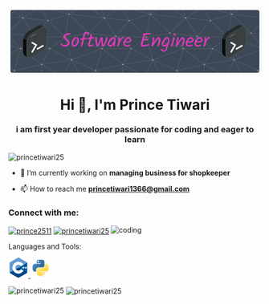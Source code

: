 
![logo](https://github.com/PrinceTiwari25/PrinceTiwari25/blob/main/github-header-image%20(1).png)


<h1 align="center">Hi 👋, I'm Prince Tiwari</h1>
<h3 align="center">i am first year developer passionate for coding and eager to learn</h3>

<p align="left"> <img src="https://komarev.com/ghpvc/?username=princetiwari25&label=Profile%20views&color=0e75b6&style=flat" alt="princetiwari25" /> </p>

- 🔭 I’m currently working on **managing business for shopkeeper**

- 📫 How to reach me **princetiwari1366@gmail.com**

<h3 align="left">Connect with me:</h3>
<p align="left">
  <img align="right" alt="coding" width=300 boder-radius=10 src="https://media0.giphy.com/media/v1.Y2lkPTc5MGI3NjExNDM4NWdjZ2Z4NmM5cWowMzBqb2cyOHpwaGw3YXZ1eWhzZm1vNTNwNCZlcD12MV9pbnRlcm5hbF9naWZfYnlfaWQmY3Q9Zw/8pzzC73HBeKmQ/giphy.gif">
<a href="https://linkedin.com/in/prince2511" target="blank"><img align="center" src="https://raw.githubusercontent.com/rahuldkjain/github-profile-readme-generator/master/src/images/icons/Social/linked-in-alt.svg" alt="prince2511" height="30" width="40" /></a>
<a href="https://kaggle.com/princetiwari25" target="blank"><img align="center" src="https://raw.githubusercontent.com/rahuldkjain/github-profile-readme-generator/master/src/images/icons/Social/kaggle.svg" alt="princetiwari25" height="30" width="40" /></a>
</p


<h3 align="left">Languages and Tools:</h3>
<p align="left"> <a href="https://www.w3schools.com/cpp/" target="_blank" rel="noreferrer"> <img src="https://raw.githubusercontent.com/devicons/devicon/master/icons/cplusplus/cplusplus-original.svg" alt="cplusplus" width="40" height="40"/> </a> <a href="https://www.python.org" target="_blank" rel="noreferrer"> <img src="https://raw.githubusercontent.com/devicons/devicon/master/icons/python/python-original.svg" alt="python" width="40" height="40"/> </a> </p>

<p><img align="left" src="https://github-readme-stats.vercel.app/api/top-langs?username=princetiwari25&show_icons=true&locale=en&layout=compact" alt="princetiwari25" /></p>

<p>&nbsp;<img align="center" src="https://github-readme-stats.vercel.app/api?username=princetiwari25&show_icons=true&locale=en" alt="princetiwari25" /></p>
